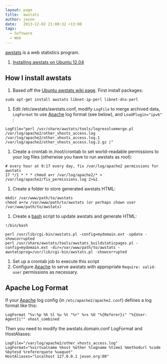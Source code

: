 ```yaml
---
layout: page
title:  awstats
author: jevon
date:   2013-12-02 21:00:32 +13:00
tags:
  - Software
  - Web
---
```


[awstats](awstats.md) is a web statistics program.

1. <a href="https://help.ubuntu.com/community/AWStats">Installing awstats on Ubuntu 12.04</a>

## How I install awstats

1. Based off the <a href="https://help.ubuntu.com/community/AWStats">Ubuntu awstats wiki page</a>. First install packages:
```
sudo apt-get install awstats libnet-ip-perl libnet-dns-perl
```
1. Edit /etc/awstats/awstats.conf, modify `LogFile` to merge archived data, `LogFormat` to use [Apache](apache.md) log format (see below), and `LoadPlugin="ipv6"` :
```
LogFile="perl /usr/share/awstats/tools/logresolvemerge.pl /var/log/apache2/other_vhosts_access.log /var/log/apache2/other_vhosts_access.log.1 /var/log/apache2/other_vhosts_access.log.2.gz |"
```
1. Create a crontab in /root/crontab to set world-readable permissions to your log files (otherwise you have to run awstats as root):
```
# every hour at 0:17 every day, fix /var/log/apache2 permissions for awstats
17 */1 * * * chmod a+r /var/log/apache2/* > /var/log/apache2/fix_permissions.log 2>&1
```
1. Create a folder to store generated awstats HTML:
```
mkdir /var/www/path/to/awstats
chmod a+rw /var/www/path/to/awstats (or perhaps chown user /var/www/path/to/awstats)
```
1. Create a [bash](bash.md) script to update awstats and generate HTML:
```
!/bin/bash

perl /usr/lib/cgi-bin/awstats.pl -config=mydomain.ext -update -showcorrupted
perl /usr/share/awstats/tools/awstats_buildstaticpages.pl -config=mydomain.ext -dir=/var/www/path/to/awstats -awstatsprog=/usr/lib/cgi-bin/awstats.pl -showcorrupted
```
1. Set up a crontab job to execute this script
1. Configure [Apache](apache.md) to serve awstats with appropriate `Require: valid-user` permissions as necessary.

## Apache Log Format
If your [Apache](apache.md) log config (in `/etc/apache2/apache2.conf`) defines a log format like this:

```
LogFormat "%v:%p %h %l %u %t "%r" %>s %O "%{Referer}i" "%{User-Agent}i"" vhost_combined
```

Then you need to modify the awstats.domain.conf LogFormat and HostAliases:

```
LogFile="/var/log/apache2/other_vhosts_access.log"
LogFormat="%virtualname %host %other %logname %time1 %methodurl %code %bytesd %refererquote %uaquot"
HostAliases="localhost 127.0.0.1 jevon.org:80"
```
